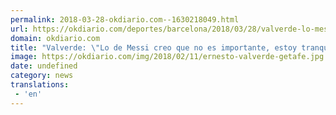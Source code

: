 ```yaml
---
permalink: 2018-03-28-okdiario.com--1630218049.html
url: https://okdiario.com/deportes/barcelona/2018/03/28/valverde-lo-messi-creo-que-no-importante-estoy-tranquilo-2038019
domain: okdiario.com
title: "Valverde: \"Lo de Messi creo que no es importante, estoy tranquilo""
image: https://okdiario.com/img/2018/02/11/ernesto-valverde-getafe.jpg
date: undefined
category: news
translations: 
 - 'en'
---
```


